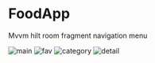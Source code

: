 # FoodApp
Mvvm hilt room fragment navigation menu

![main](https://user-images.githubusercontent.com/61113947/225730790-10e36b75-dbb7-4a76-b170-731b00554502.png)
![fav](https://user-images.githubusercontent.com/61113947/225730799-9b2eac65-e59a-45a9-b328-1dc837165d94.png)
![category](https://user-images.githubusercontent.com/61113947/225730809-293677c3-3bf2-4499-8e56-f112544c7378.png)
![detail](https://user-images.githubusercontent.com/61113947/225730816-9a117f5c-1782-439f-9fde-4c2af7934ee9.png)
